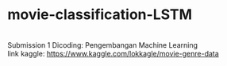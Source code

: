 # movie-classification-LSTM

<br> Submission 1 Dicoding: Pengembangan Machine Learning
<br> link kaggle: https://www.kaggle.com/lokkagle/movie-genre-data </br>
